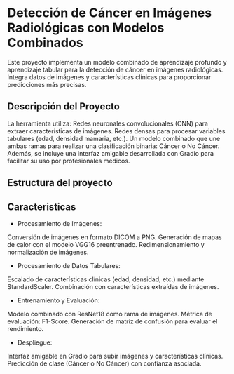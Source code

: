 # Detección de Cáncer en Imágenes Radiológicas con Modelos Combinados
Este proyecto implementa un modelo combinado de aprendizaje profundo y aprendizaje tabular para la detección de cáncer en imágenes radiológicas. Integra datos de imágenes y características clínicas para proporcionar predicciones más precisas.

## Descripción del Proyecto

La herramienta utiliza:
Redes neuronales convolucionales (CNN) para extraer características de imágenes.
Redes densas para procesar variables tabulares (edad, densidad mamaria, etc.).
Un modelo combinado que une ambas ramas para realizar una clasificación binaria: Cáncer o No Cáncer.
Además, se incluye una interfaz amigable desarrollada con Gradio para facilitar su uso por profesionales médicos.

## Estructura del proyecto

## Caracteristicas

* Procesamiento de Imágenes:

Conversión de imágenes en formato DICOM a PNG.
Generación de mapas de calor con el modelo VGG16 preentrenado.
Redimensionamiento y normalización de imágenes.

* Procesamiento de Datos Tabulares:

Escalado de características clínicas (edad, densidad, etc.) mediante StandardScaler.
Combinación con características extraídas de imágenes.

* Entrenamiento y Evaluación:

Modelo combinado con ResNet18 como rama de imágenes.
Métrica de evaluación: F1-Score.
Generación de matriz de confusión para evaluar el rendimiento.

* Despliegue:

Interfaz amigable en Gradio para subir imágenes y características clínicas.
Predicción de clase (Cáncer o No Cáncer) con confianza asociada.